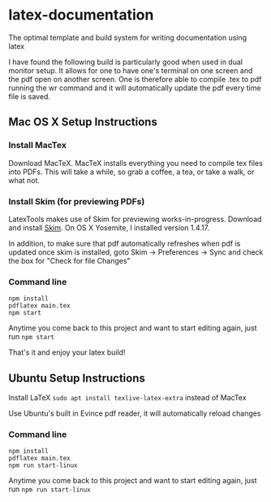 # latex-documentation
The optimal template and build system for writing documentation using latex

I have found the following build is particularly good when used in dual monitor
setup. It allows for one to have one's terminal on one screen and the pdf open
on another screen. One is therefore able to compile .tex to pdf running the wr
command and it will automatically update the pdf every time file is saved.

## Mac OS X Setup Instructions ##

### Install MacTex ###

Download MacTeX. MacTeX installs everything you need to compile tex files into
PDFs. This will take a while, so grab a coffee, a tea, or take a walk, or what
not.

### Install Skim (for previewing PDFs) ###

LatexTools makes use of Skim for previewing works-in-progress.
Download and install [Skim](http://skim-app.sourceforge.net/).
On OS X Yosemite, I installed version 1.4.17.

In addition, to make sure that pdf automatically refreshes when pdf is updated
once skim is installed, goto Skim -> Preferences -> Sync and check the box for
"Check for file Changes"

### Command line ###
```
npm install
pdflatex main.tex
npm start
```

Anytime you come back to this project and want to start editing again, just run
`npm start`

That's it and enjoy your latex build!

## Ubuntu Setup Instructions
Install LaTeX `sudo apt install texlive-latex-extra` instead of MacTex

Use Ubuntu's built in Evince pdf reader, it will automatically reload changes

### Command line ###
```
npm install
pdflatex main.tex
npm run start-linux
```

Anytime you come back to this project and want to start editing again, just run
`npm run start-linux`

